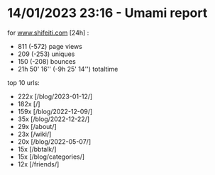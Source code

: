 # 14/01/2023 23:16 - Umami report
for www.shifeiti.com [24h] :

 - 811 (-572) page views
 - 209 (-253) uniques
 - 150 (-208) bounces
 - 21h 50' 16'' (-9h 25' 14'') totaltime


top 10 urls:
 - 222x [/blog/2023-01-12/]
 - 182x [/]
 - 159x [/blog/2022-12-09/]
 - 35x [/blog/2022-12-22/]
 - 29x [/about/]
 - 23x [/wiki/]
 - 20x [/blog/2022-05-07/]
 - 15x [/bbtalk/]
 - 15x [/blog/categories/]
 - 12x [/friends/]


